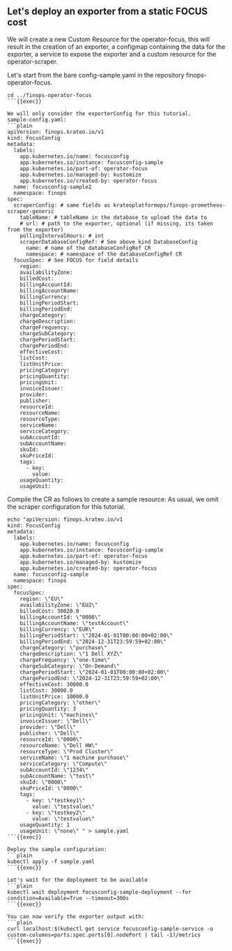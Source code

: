 ## Let's deploy an exporter from a static FOCUS cost
We will create a new Custom Resource for the operator-focus, this will result in the creation of an exporter, a configmap containing the data for the exporter, a service to expose the exporter and a custom resource for the operator-scraper.

Let's start from the bare config-sample.yaml in the repository finops-operator-focus.
```plain
cd ../finops-operator-focus
```{{exec}}

We will only consider the exporterConfig for this tutorial.
sample-config.yaml:
```plain
apiVersion: finops.krateo.io/v1
kind: FocusConfig
metadata:
  labels:
    app.kubernetes.io/name: focusconfig
    app.kubernetes.io/instance: focusconfig-sample
    app.kubernetes.io/part-of: operator-focus
    app.kubernetes.io/managed-by: kustomize
    app.kubernetes.io/created-by: operator-focus
  name: focusconfig-sample2
  namespace: finops
spec:
  scraperConfig: # same fields as krateoplatformops/finops-prometheus-scraper-generic
    tableName: # tableName in the database to upload the data to
    # url: # path to the exporter, optional (if missing, its taken from the exporter)
    pollingIntervalHours: # int
    scraperDatabaseConfigRef: # See above kind DatabaseConfig
      name: # name of the databaseConfigRef CR 
      namespace: # namespace of the databaseConfigRef CR
  focusSpec: # See FOCUS for field details
    region:
    availabilityZone:
    billedCost:
    billingAccountId:
    billingAccountName:
    billingCurrency:
    billingPeriodStart:
    billingPeriodEnd:
    chargeCategory:
    chargeDescription:
    chargeFrequency:
    chargeSubCategory:
    chargePeriodStart:
    chargePeriodEnd:
    effectiveCost:
    listCost:
    listUnitPrice:
    pricingCategory:
    pricingQuantity:
    pricingUnit:
    invoiceIssuer:
    provider:
    publisher:
    resourceId:
    resourceName:
    resourceType:
    serviceName:
    serviceCategory:
    subAccountId:
    subAccountName:
    skuId:
    skuPriceId:
    tags:
      - key:
        value:
    usageQuantity:
    usageUnit: 
```

Compile the CR as follows to create a sample resource: 
As usual, we omit the scraper configuration for this tutorial.
```plain
echo "apiVersion: finops.krateo.io/v1
kind: FocusConfig
metadata:
  labels:
    app.kubernetes.io/name: focusconfig
    app.kubernetes.io/instance: focusconfig-sample
    app.kubernetes.io/part-of: operator-focus
    app.kubernetes.io/managed-by: kustomize
    app.kubernetes.io/created-by: operator-focus
  name: focusconfig-sample
  namespace: finops
spec:
  focusSpec:
    region: \"EU\"
    availabilityZone: \"EU2\"
    billedCost: 30020.0
    billingAccountId: \"0000\"
    billingAccountName: \"testAccount\"
    billingCurrency: \"EUR\"
    billingPeriodStart: \"2024-01-01T00:00:00+02:00\"
    billingPeriodEnd: \"2024-12-31T23:59:59+02:00\"
    chargeCategory: \"purchase\"
    chargeDescription: \"1 Dell XYZ\"
    chargeFrequency: \"one-time\"
    chargeSubCategory: \"On-Demand\"
    chargePeriodStart: \"2024-01-01T00:00:00+02:00\"
    chargePeriodEnd: \"2024-12-31T23:59:59+02:00\"
    effectiveCost: 30000.0
    listCost: 30000.0
    listUnitPrice: 10000.0
    pricingCategory: \"other\"
    pricingQuantity: 3
    pricingUnit: \"machines\"
    invoiceIssuer: \"Dell\"
    provider: \"Dell\"
    publisher: \"Dell\"
    resourceId: \"0000\"
    resourceName: \"Dell HW\"
    resourceType: \"Prod Cluster\"
    serviceName: \"1 machine purchase\"
    serviceCategory: \"Compute\"
    subAccountId: \"1234\"
    subAccountName: \"test\"
    skuId: \"0000\"
    skuPriceId: \"0000\"
    tags:
      - key: \"testkey1\"
        value: \"testvalue\"
      - key: \"testkey2\"
        value: \"testvalue\"
    usageQuantity: 1
    usageUnit: \"none\" " > sample.yaml
```{{exec}}

Deploy the sample configuration:
```plain
kubectl apply -f sample.yaml
```{{exec}}

Let's wait for the deployment to be available
```plain
kubectl wait deployment focusconfig-sample-deployment --for condition=Available=True --timeout=300s
```{{exec}}

You can now verify the exporter output with:
```plain
curl localhost:$(kubectl get service focusconfig-sample-service -o custom-columns=ports:spec.ports[0].nodePort | tail -1)/metrics 
```{{exec}}
